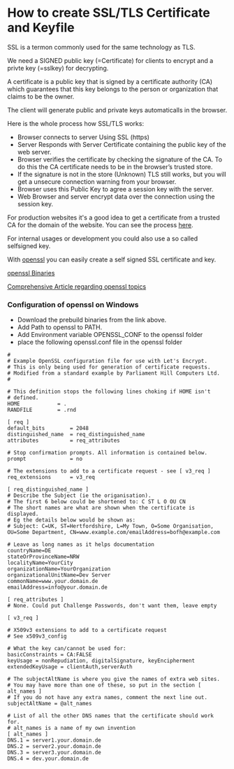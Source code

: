 # How to create SSL/TLS Certificate and Keyfile

SSL is a termon commonly used for the same technology as TLS.

We need a SIGNED public key (=Certificate) for clients to encrypt and a privte key (=sslkey) for decrypting.

A certificate is a public key that is signed by a certificate authority (CA) which guarantees that this key belongs
to the person or organization that claims to be the owner.

The client will generate public and private keys automaticalls in the browser.

Here is the whole process how SSL/TLS works:

- Browser connects to server Using SSL (https)
- Server Responds with Server Certificate containing the public key of the web server.
- Browser verifies the certificate by checking the signature of the CA. To do this the CA certificate needs to be in the browser’s trusted store.
- If the signature is not in the store (Unknown) TLS still works, but you will get a unsecure connection warning from your browser.
- Browser uses this Public Key to agree a session key with the server.
- Web Browser and server encrypt data over the connection using the session key.

For production websites it's a good idea to get a certificate from a trusted CA for the domain of the website.
You can see the process [here](lets_encrypt.md).

For internal usages or development you could also use a so called selfsigned key.

With [openssl](https://www.openssl.org/) you can easily create a self signed SSL certificate and key.

[openssl Binaries](https://wiki.openssl.org/index.php/Binaries)

[Comprehensive Article regarding openssl topics](https://www.digitalocean.com/community/tutorials/openssl-essentials-working-with-ssl-certificates-private-keys-and-csrs)



### Configuration of openssl on Windows

- Download the prebuild binaries from the link above.
- Add Path to openssl to PATH.
- Add Environment variable OPENSSL_CONF to the openssl folder
- place the following openssl.conf file in the openssl folder

```
#
# Example OpenSSL configuration file for use with Let's Encrypt.
# This is only being used for generation of certificate requests.
# Modified from a standard example by Parliament Hill Computers Ltd.
#

# This definition stops the following lines choking if HOME isn't
# defined.
HOME			= .
RANDFILE		= .rnd

[ req ]
default_bits		= 2048
distinguished_name	= req_distinguished_name
attributes		    = req_attributes

# Stop confirmation prompts. All information is contained below.
prompt			    = no

# The extensions to add to a certificate request - see [ v3_req ]
req_extensions		= v3_req

[ req_distinguished_name ]
# Describe the Subject (ie the origanisation).
# The first 6 below could be shortened to: C ST L O OU CN
# The short names are what are shown when the certificate is displayed.
# Eg the details below would be shown as:
# Subject: C=UK, ST=Hertfordshire, L=My Town, O=Some Organisation, OU=Some Department, CN=www.example.com/emailAddress=bofh@example.com

# Leave as long names as it helps documentation
countryName=DE
stateOrProvinceName=NRW
localityName=YourCity
organizationName=YourOrganization
organizationalUnitName=Dev Server
commonName=www.your.domain.de
emailAddress=info@your.domain.de

[ req_attributes ]
# None. Could put Challenge Passwords, don't want them, leave empty

[ v3_req ]

# X509v3 extensions to add to a certificate request
# See x509v3_config

# What the key can/cannot be used for:
basicConstraints = CA:FALSE
keyUsage = nonRepudiation, digitalSignature, keyEncipherment
extendedKeyUsage = clientAuth,serverAuth

# The subjectAltName is where you give the names of extra web sites.
# You may have more than one of these, so put in the section [ alt_names ]
# If you do not have any extra names, comment the next line out.
subjectAltName = @alt_names

# List of all the other DNS names that the certificate should work for.
# alt_names is a name of my own invention
[ alt_names ]
DNS.1 = server1.your.domain.de
DNS.2 = server2.your.domain.de
DNS.3 = server3.your.domain.de 
DNS.4 = dev.your.domain.de

```
